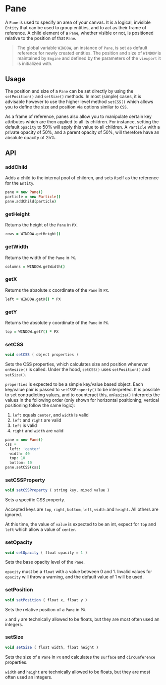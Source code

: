# Pane

A `Pane` is used to specify an area of your canvas. It is a logical, invisible `Entity` that can be used to group entities, and to act as their frame of reference. A child element of a `Pane`, whether visible or not, is positioned relative to the position of that `Pane`.

> The global variable `WINDOW`, an instance of `Pane`, is set as default reference for newly created entities. The position and size of `WINDOW` is maintained by `Engine` and defined by the parameters of the `viewport` it is initialized with.

## Usage

The position and size of a `Pane` can be set directly by using the `setPosition()` and `setSize()` methods. In most (simple) cases, it is advisable however to use the higher level method `setCSS()` which allows you to define the size and position via options similar to `CSS`.

As a frame of reference, panes also allow you to manipulate certain key attributes which are then applied to all its children. For instance, setting the default `opacity` to 50% will apply this value to all children. A `Particle` with a private opacity of 50%, and a parent opacity of 50%, will therefore have an absolute opacity of 25%.

## API

### addChild

Adds a child to the internal pool of children, and sets itself as the reference for the `Entity`.

```coffeescript
pane = new Pane()
particle = new Particle()
pane.addChild(particle)
```

### getHeight

Returns the height of the `Pane` in `PX`.

```coffeescript
rows = WINDOW.getHeight()
```

<!-- ### getOpacity -->

### getWidth

Returns the width of the `Pane` in `PX`.

```coffeescript
columns = WINDOW.getWidth()
```

### getX

Returns the absolute x coordinate of the `Pane` in `PX`.

```coffeescript
left = WINDOW.getX() * PX
```

### getY

Returns the absolute y coordinate of the `Pane` in `PX`.

```coffeescript
top = WINDOW.getY() * PX
```

<!-- ### isWithinBounds -->

### setCSS

```js
void setCSS ( object properties )
```

Sets the CSS properties, which calculates size and position whenever `onResize()` is called. Under the hood, `setCSS()` uses `setPosition()` and `setSize()`.

`properties` is expected to be a simple key/value based object. Each key/value pair is passed to `setCSSProperty()` to be interpreted. It is possible to set contradicting values, and to counteract this, `onResize()` interprets the values in the following order (only shown for horizontal positioning; vertical positioning follow the same logic):

1. `left` equals `center`, and `width` is valid
2. `left` and `right` are valid
3. `left` is valid
4. `right` and `width` are valid

```coffeescript
pane = new Pane()
css =
  left: 'center'
  width: 40
  top: 10
  bottom: 10
pane.setCSS(css)
```

### setCSSProperty

```js
void setCSSProperty ( string key, mixed value )
```

Sets a specific CSS property.

Accepted keys are `top`, `right`, `bottom`, `left`, `width` and `height`. All others are ignored.

At this time, the value of `value` is expected to be an int, expect for `top` and `left` which allow a value of `center`.

### setOpacity

```js
void setOpacity ( float opacity = 1 )
```

Sets the base opacity level of the `Pane`.

`opacity` must be a `float` with a value between 0 and 1. Invalid values for `opacity` will throw a warning, and the default value of 1 will be used.

### setPosition

```js
void setPosition ( float x, float y )
```

Sets the relative position of a `Pane` in `PX`.

`x` and `y` are technically allowed to be floats, but they are most often used an integers.

### setSize

```js
void setSize ( float width, float height )
```

Sets the size of a `Pane` in `PX` and calculates the `surface` and `circumference` properties.

`width` and `height` are technically allowed to be floats, but they are most often used an integers.

